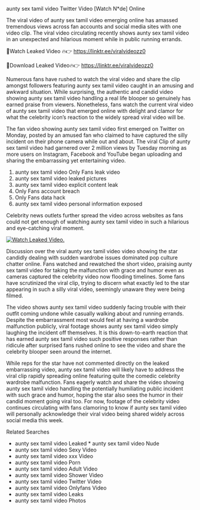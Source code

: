 ﻿aunty sex tamil video Twitter Video [Watch N*de] Online

The viral video of ﻿aunty sex tamil video emerging online has amassed tremendous views across fan accounts and social media sites with one video clip. The viral video circulating recently shows ﻿aunty sex tamil video in an unexpected and hilarious moment while in public running errands. 

🔴Watch Leaked Video 🔥👉  https://linktr.ee/viralvideozz0 

🔴Download Leaked Video🔥👉  https://linktr.ee/viralvideozz0 

Numerous fans have rushed to watch the viral video and share the clip amongst followers featuring ﻿aunty sex tamil video caught in an amusing and awkward situation. While surprising, the authentic and candid video showing ﻿aunty sex tamil video handling a real life blooper so genuinely has earned praise from viewers. Nonetheless, fans watch the current viral video of ﻿aunty sex tamil video that emerged online with delight and clamor for what the celebrity icon’s reaction to the widely spread viral video will be.

The fan video showing ﻿aunty sex tamil video first emerged on Twitter on Monday, posted by an amused fan who claimed to have captured the silly incident on their phone camera while out and about. The viral Clip of ﻿aunty sex tamil video had garnered over 2 million views by Tuesday morning as more users on Instagram, Facebook and YouTube began uploading and sharing the embarrassing yet entertaining video. 

1. ﻿aunty sex tamil video Only Fans leak video
2. ﻿aunty sex tamil video leaked pictures
3. ﻿aunty sex tamil video explicit content leak
4. Only Fans account breach
5. Only Fans data hack
6. ﻿aunty sex tamil video personal information exposed

Celebrity news outlets further spread the video across websites as fans could not get enough of watching ﻿aunty sex tamil video in such a hilarious and eye-catching viral moment. 

[![Watch Leaked Video.](https://miro.medium.com/v2/resize:fit:828/format:webp/1*cilzJN44JGOrTw9NJCrNHA.gif "Watch Leaked Video")](https://linktr.ee/viralvideozz0)

Discussion over the viral ﻿aunty sex tamil video video showing the star candidly dealing with sudden wardrobe issues dominated pop culture chatter online. Fans watched and rewatched the short video, praising ﻿aunty sex tamil video for taking the malfunction with grace and humor even as cameras captured the celebrity video now flooding timelines. Some fans have scrutinized the viral clip, trying to discern what exactly led to the star appearing in such a silly viral video, seemingly unaware they were being filmed.

The video shows ﻿aunty sex tamil video suddenly facing trouble with their outfit coming undone while casually walking about and running errands. Despite the embarrassment most would feel at having a wardrobe malfunction publicly, viral footage shows ﻿aunty sex tamil video simply laughing the incident off themselves. It is this down-to-earth reaction that has earned ﻿aunty sex tamil video such positive responses rather than ridicule after surprised fans rushed online to see the video and share the celebrity blooper seen around the internet.  

While reps for the star have not commented directly on the leaked embarrassing video, ﻿aunty sex tamil video will likely have to address the viral clip rapidly spreading online featuring quite the comedic celebrity wardrobe malfunction. Fans eagerly watch and share the video showing ﻿aunty sex tamil video handling the potentially humiliating public incident with such grace and humor, hoping the star also sees the humor in their candid moment going viral too. For now, footage of the celebrity video continues circulating with fans clamoring to know if ﻿aunty sex tamil video will personally acknowledge their viral video being shared widely across social media this week.

Related Searches
* ﻿aunty sex tamil video Leaked
﻿* aunty sex tamil video Nude
* ﻿aunty sex tamil video Sexy Video
* ﻿aunty sex tamil video xxx Video
* ﻿aunty sex tamil video Porn
* ﻿aunty sex tamil video Adult Video
* ﻿aunty sex tamil video Shower Video
* ﻿aunty sex tamil video Twitter Video
* ﻿aunty sex tamil video Onlyfans Video
* ﻿aunty sex tamil video Leaks
* ﻿aunty sex tamil video Photos